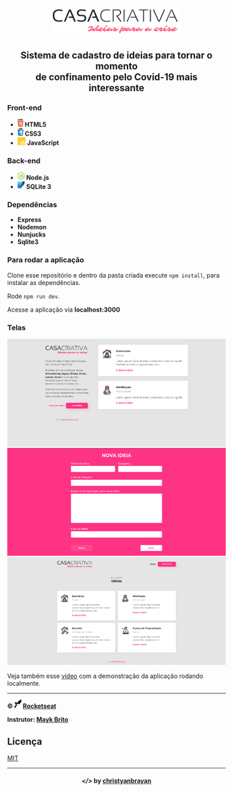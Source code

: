 <h1 align="center">
  <img src="public/logo.png">
</h1>

<h2 align="center">
  Sistema de cadastro de ideias para tornar o momento
  <br>
  de confinamento pelo Covid-19 mais interessante
</h2>

<h3>
  Front-end
</h3>

<ul>
  <li> <img src="imgs/html.png" alt="html5" height="18"> <strong> HTML5 </strong> </li>
  <li> <img src="imgs/css.png" alt="css3" height="18"> <strong> CSS3 </strong> </li>
  <li> <img src="imgs/js.png" alt="js" height="18"> <strong> JavaScript </strong> </li>
</ul>

<h3>
  Back-end
</h3>

<ul>
  <li> <img src="imgs/node.png" alt="node.js" height="18"> <strong> Node.js </strong> </li>
  <li> <img src="imgs/sqlite.png" alt="sqlite3" height="18"> <strong> SQLite 3 </strong> </li>
</ul>

<h3>
  Dependências
</h3>

<ul>
  <li> <strong> Express </strong> </li>
  <li> <strong> Nodemon </strong> </li>
  <li> <strong> Nunjucks </strong> </li>
  <li> <strong> Sqlite3 </strong> </li>
</ul>

### Para rodar a aplicação

Clone esse repositório e dentro da pasta criada execute ```npm install```, para instalar as dependências.

Rode ```npm run dev```.

Acesse a aplicação via **localhost:3000**

### Telas

![](imgs/print1.png)
![](imgs/print2.png)
![](imgs/print3.png)

Veja também esse [vídeo](https://youtu.be/vV-hAM5sYjo) com a demonstração da aplicação rodando localmente.

---

**&copy; <img src="imgs/rocketseat.svg" alt="rocketseat" height="20"> [Rocketseat](https://rocketseat.com.br/)**

**Instrutor: [Mayk Brito](https://github.com/maykbrito)**

## Licença
[MIT](LICENSE)

<hr>

<h4 align="center">
  <em>&lt;/&gt;</em> by <a href="https://github.com/christyanbrayan" target="_blank">christyanbrayan</a>
</h4>

